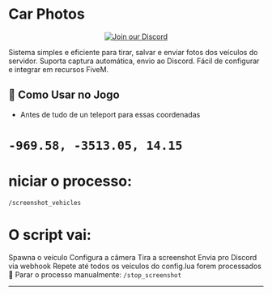
# Car Photos

<p align="center">
  <a href="https://discord.gg/uEfGD4mmVh" target="_blank">
    <img src="https://img.shields.io/badge/Join%20Discord%20MRI_Qbox-169916?style=for-the-badge&logo=discord&logoColor=white" alt="Join our Discord"/>
  </a>
</p>

Sistema simples e eficiente para tirar, salvar e enviar fotos dos veículos do servidor. Suporta captura automática, envio ao Discord. Fácil de configurar e integrar em recursos FiveM.

## 🚀 Como Usar no Jogo

- Antes de tudo de un teleport para essas coordenadas 
# ```-969.58, -3513.05, 14.15```

# niciar o processo:

```/screenshot_vehicles```

# O script vai:
Spawna o veículo
Configura a câmera
Tira a screenshot
Envia pro Discord via webhook
Repete até todos os veículos do config.lua forem processados
🛑 Parar o processo manualmente:
```/stop_screenshot```

---
